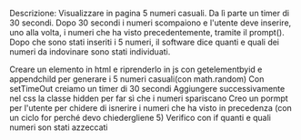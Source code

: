Descrizione:
Visualizzare in pagina 5 numeri casuali.
Da lì parte un timer di 30 secondi.
Dopo 30 secondi i numeri scompaiono e l'utente deve inserire, uno alla volta, i numeri che ha visto precedentemente, tramite il prompt().
Dopo che sono stati inseriti i 5 numeri, il software dice quanti e quali dei numeri da indovinare sono stati individuati.


Creare un elemento in html e riprenderlo in js con getelementbyid e appendchild per generare i 5 numeri casuali(con math.random)
Con setTimeOut creiamo un timer di 30 secondi
Aggiungere successivamente nel css la classe hidden per far sì che i numeri spariscano
Creo un pormpt per l'utente per chidere di isnerire i numeri che ha visto in precedenza (con un ciclo for perché devo chiedergliene 5)
Verifico con if quanti e quali numeri son stati azzeccati